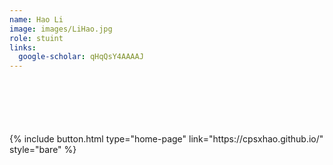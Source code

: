 ```yaml
---
name: Hao Li
image: images/LiHao.jpg
role: stuint
links:
  google-scholar: qHqQsY4AAAAJ
---
```


<div style="margin-top: 100px">
  {% include button.html type="home-page" link="https://cpsxhao.github.io/" style="bare" %}
</div>